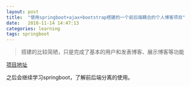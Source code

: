 ```yaml
---
layout: post
title:  "使用springboot+ajax+bootstrap搭建的一个前后端耦合的个人博客项目"
date:   2018-11-14 14:47:13
categories: learning
tags: springboot
---
```



>搭建的比较简陋，只是完成了基本的用户和发表博客、展示博客等功能

[项目地址](https://github.com/csxiaoshang/blog)

之后会继续学习springboot，了解前后端分离的使用。